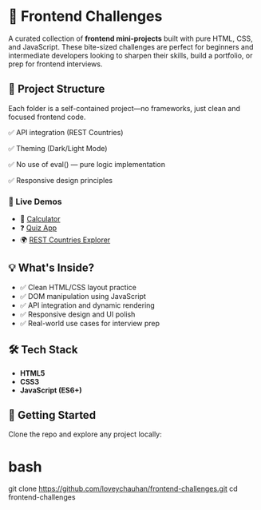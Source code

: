 # 🚀 Frontend Challenges

A curated collection of **frontend mini-projects** built with pure HTML, CSS, and JavaScript. These bite-sized challenges are perfect for beginners and intermediate developers looking to sharpen their skills, build a portfolio, or prep for frontend interviews.

## 📁 Project Structure

Each folder is a self-contained project—no frameworks, just clean and focused frontend code.

✅ API integration (REST Countries)

✅ Theming (Dark/Light Mode)

✅ No use of eval() — pure logic implementation

✅ Responsive design principles


### 🔗 Live Demos

- 🧮 [Calculator](https://simpli-coding-calculator.netlify.app/)
- ❓ [Quiz App](https://simpli-coding-quiz-app.netlify.app/)
- 🌍 [REST Countries Explorer](https://simplicoding-rest-countries.netlify.app/)

## 💡 What's Inside?

- ✅ Clean HTML/CSS layout practice  
- ✅ DOM manipulation using JavaScript  
- ✅ API integration and dynamic rendering  
- ✅ Responsive design and UI polish  
- ✅ Real-world use cases for interview prep

## 🛠️ Tech Stack

- **HTML5**  
- **CSS3**  
- **JavaScript (ES6+)**

## 🧰 Getting Started

Clone the repo and explore any project locally:

# bash
git clone https://github.com/loveychauhan/frontend-challenges.git
cd frontend-challenges

